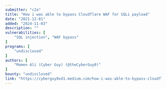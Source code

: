 ```yaml
---
submitter: "c2a"
title: "How i was able to bypass Cloudflare WAF for SQLi payload"
date: "2021-12-01"
added: "2024-11-03"
description: ""
vulnerabilities: [
    "SQL injection", "WAF bypass"
]
programs: [
    "undisclosed"
]
authors: [
    "Momen Ali (Cyber Guy) (@theCyberGuy0)"
]
bounty: "undisclosed"
link: "https://cyberguy0xd1.medium.com/how-i-was-able-to-bypass-cloudflare-waf-for-sqli-payload-b9e7a4260026"
---
```





